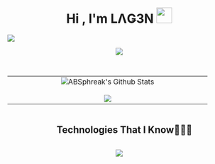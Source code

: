 <h1 align="center"><b>Hi , I'm LΛǤ3N </b><img src="https://media.giphy.com/media/hvRJCLFzcasrR4ia7z/giphy.gif" width="35"></h1>
<img src="https://user-images.githubusercontent.com/73097560/115834477-dbab4500-a447-11eb-908a-139a6edaec5c.gif">

<p align="center">
    <img src="https://readme-typing-svg.herokuapp.com?font=Time+New+Roman&color=cyan&size=25&center=true&vCenter=true&width=600&height=100&lines=Self-taught,;Active+Learner,;Love+to+learn+new+stuffs">
</p>

<br>

<p align="center">
<table align="center">
<tr border="none">
<td width="50%" align="center">
    <img align="center" src="https://github-readme-stats.vercel.app/api?username=itsLag3n&include_all_commits=true&count_private=true&show_icons=true&line_height=20&title_color=7A7ADB&icon_color=2234AE&text_color=D3D3D3&bg_color=0,000000,130F40" alt="ABSphreak's Github Stats">
    <br></br>
    <img  src="https://github-readme-streak-stats.herokuapp.com/?user=itsLag3n&theme=dark&hide_border=false" /> 
</td>
</table>
</p>

<div id="user-content-toc">
    <ul align="center">
        <summary><h2 align="center" style="display: inline-block">Technologies That I Know👨🏻‍💻</h2></summary>
    </ul>
</div>
<p align="center">
    <a href="https://skillicons.dev">
        <img src=https://skillicons.dev/icons?i=git,github,html,css,js,ts,nodejs,express,npm,discord,discordjs,postman,py,flask,anaconda,opencv,mysql,mongodb,linux,arch,debian,kali,windows,vscode,visualstudio,obsidian,regex,robloxstudio&perline=14 />
    </a>
</p>

